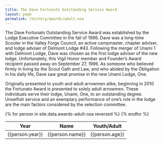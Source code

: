 ```yaml
---
title: The Dave Fortunato Outstanding Service Award     
layout: page
permalink: /history/awards/adult-osa
---
```

The Dave Fortunato Outstanding Service Award was established by the Lodge Executive Committee in the fall of 1996. Dave was a long-time Scouter in the Valley Forge Council, an active campmaster, chapter adviser, and lodge adviser of Delmont Lodge #43. Following the merger of Unami 1 with Delmont Lodge, Dave was chosen as the first lodge adviser of the new lodge. Unfortunately, this Vigil Honor member and Founder’s Award recipient passed away on September 27, 1996. As someone who believed firmly in living by the Scout Oath and Law, and who abided by the Obligation in his daily life, Dave saw great promise in the new Unami Lodge, One.

Originally presented to youth and adult arrowmen alike, beginning in 2010 the Fortunato Award is presented to solely adult arrowmen. These individuals serve their lodge, Unami, One, to an outstanding degree. Unselfish service and an exemplary performance of one’s role in the lodge are the main factors considered by the selection committee.

<table class="table table-striped my-3 ">
  <thead>
    <tr>
      <th scope="col">Year</th>
      <th scope="col">Name</th>
      <th scope="col">Youth/Adult</th>
    </tr>
  </thead>
  <tbody>
    {% for person in site.data.awards-adult-osa reversed %}
      <tr>
        <td>{{person.year}}</td>
        <td>{{person.name}}</td>
        <td>{{person.age}}</td>
      </tr>
    {% endfor %}
  </tbody>
</table>
